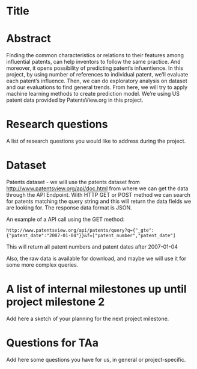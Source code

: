 # Title

# Abstract
Finding the common characteristics or relations to their features among influential patents, can help inventors to follow the same practice. And moreover, it opens possibility of predicting patent’s infuentience. In this project, by using number of references to individual patent, we’ll evaluate each patent’s influence. Then, we can do exploratory analysis on dataset and our evaluations to find general trends. From here, we will try to apply machine learning methods to create prediction model. We’re using US patent data provided by PatentsView.org in this project.

# Research questions
A list of research questions you would like to address during the project. 

# Dataset
Patents dataset - we will use the patents dataset from http://www.patentsview.org/api/doc.html from where we can get the data through the API Endpoint. With HTTP GET or POST method we can search for patents matching the query string and this will return the data fields we are looking for. The response data format is JSON. 

An example of a API call using the GET method:

```http://www.patentsview.org/api/patents/query?q={"_gte":{"patent_date":"2007-01-04"}}&f=["patent_number","patent_date"]```

This will return all patent numbers and patent dates after 2007-01-04

Also, the raw data is available for download, and maybe we will use it for some more complex queries.


# A list of internal milestones up until project milestone 2
Add here a sketch of your planning for the next project milestone.

# Questions for TAa
Add here some questions you have for us, in general or project-specific.

